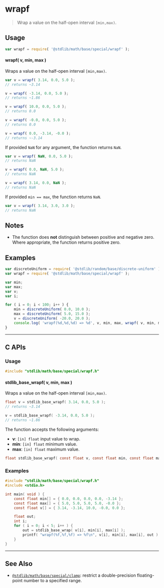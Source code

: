 <!--

@license Apache-2.0

Copyright (c) 2025 The Stdlib Authors.

Licensed under the Apache License, Version 2.0 (the "License");
you may not use this file except in compliance with the License.
You may obtain a copy of the License at

   http://www.apache.org/licenses/LICENSE-2.0

Unless required by applicable law or agreed to in writing, software
distributed under the License is distributed on an "AS IS" BASIS,
WITHOUT WARRANTIES OR CONDITIONS OF ANY KIND, either express or implied.
See the License for the specific language governing permissions and
limitations under the License.

-->

# wrapf

> Wrap a value on the half-open interval `[min,max)`.

<!-- Section to include introductory text. Make sure to keep an empty line after the intro `section` element and another before the `/section` close. -->

<section class="intro">

</section>

<!-- /.intro -->

<!-- Package usage documentation. -->

<section class="usage">

## Usage

```javascript
var wrapf = require( '@stdlib/math/base/special/wrapf' );
```

#### wrapf( v, min, max )

Wraps a value on the half-open interval `[min,max)`.

```javascript
var v = wrapf( 3.14, 0.0, 5.0 );
// returns ~3.14

v = wrapf( -3.14, 0.0, 5.0 );
// returns ~1.86

v = wrapf( 10.0, 0.0, 5.0 );
// returns 0.0

v = wrapf( -0.0, 0.0, 5.0 );
// returns 0.0

v = wrapf( 0.0, -3.14, -0.0 );
// returns ~-3.14
```

If provided `NaN` for any argument, the function returns `NaN`.

```javascript
var v = wrapf( NaN, 0.0, 5.0 );
// returns NaN

v = wrapf( 0.0, NaN, 5.0 );
// returns NaN

v = wrapf( 3.14, 0.0, NaN );
// returns NaN
```

If provided `min == max`, the function returns `NaN`.

```javascript
var v = wrapf( 3.14, 3.0, 3.0 );
// returns NaN
```

</section>

<!-- /.usage -->

<!-- Package usage notes. Make sure to keep an empty line after the `section` element and another before the `/section` close. -->

<section class="notes">

## Notes

-   The function does **not** distinguish between positive and negative zero. Where appropriate, the function returns positive zero.

</section>

<!-- /.notes -->

<!-- Package usage examples. -->

<section class="examples">

## Examples

<!-- eslint no-undef: "error" -->

```javascript
var discreteUniform = require( '@stdlib/random/base/discrete-uniform' );
var wrapf = require( '@stdlib/math/base/special/wrapf' );

var min;
var max;
var v;
var i;

for ( i = 0; i < 100; i++ ) {
    min = discreteUniform( 0.0, 10.0 );
    max = discreteUniform( 5.0, 15.0 );
    v = discreteUniform( -20.0, 20.0 );
    console.log( 'wrapf(%d,%d,%d) => %d', v, min, max, wrapf( v, min, max ) );
}
```

</section>

<!-- /.examples -->

<!-- C interface documentation. -->

* * *

<section class="c">

## C APIs

<!-- Section to include introductory text. Make sure to keep an empty line after the intro `section` element and another before the `/section` close. -->

<section class="intro">

</section>

<!-- /.intro -->

<!-- C usage documentation. -->

<section class="usage">

### Usage

```c
#include "stdlib/math/base/special/wrapf.h"
```

#### stdlib_base_wrapf( v, min, max )

Wraps a value on the half-open interval `[min,max)`.

```c
float v = stdlib_base_wrapf( 3.14, 0.0, 5.0 );
// returns ~3.14

v = stdlib_base_wrapf( -3.14, 0.0, 5.0 );
// returns ~1.86
```

The function accepts the following arguments:

-   **v**: `[in] float` input value to wrap.
-   **min**: `[in] float` minimum value.
-   **max**: `[in] float` maximum value.

```c
float stdlib_base_wrapf( const float v, const float min, const float max )
```

</section>

<!-- /.usage -->

<!-- C API usage notes. Make sure to keep an empty line after the `section` element and another before the `/section` close. -->

<section class="notes">

</section>

<!-- /.notes -->

<!-- C API usage examples. -->

<section class="examples">

### Examples

```c
#include "stdlib/math/base/special/wrapf.h"
#include <stdio.h>

int main( void ) {
    const float min[] = { 0.0, 0.0, 0.0, 0.0, -3.14 };
    const float max[] = { 5.0, 5.0, 5.0, 5.0, -0.0 };
    const float v[] = { 3.14, -3.14, 10.0, -0.0, 0.0 };

    float out;
    int i;
    for ( i = 0; i < 5; i++ ) {
        out = stdlib_base_wrap( v[i], min[i], max[i] );
        printf( "wrapf(%f,%f,%f) => %f\n", v[i], min[i], max[i], out );
    }
}
```

</section>

<!-- /.examples -->

</section>

<!-- /.c -->

<!-- Section to include cited references. If references are included, add a horizontal rule *before* the section. Make sure to keep an empty line after the `section` element and another before the `/section` close. -->

<section class="references">

</section>

<!-- /.references -->

<!-- Section for related `stdlib` packages. Do not manually edit this section, as it is automatically populated. -->

<section class="related">

* * *

## See Also

-   <span class="package-name">[`@stdlib/math/base/special/clamp`][@stdlib/math/base/special/clamp]</span><span class="delimiter">: </span><span class="description">restrict a double-precision floating-point number to a specified range.</span>

</section>

<!-- /.related -->

<!-- Section for all links. Make sure to keep an empty line after the `section` element and another before the `/section` close. -->

<section class="links">

<!-- <related-links> -->

[@stdlib/math/base/special/clamp]: https://github.com/stdlib-js/stdlib/tree/develop/lib/node_modules/%40stdlib/math/base/special/clamp

<!-- </related-links> -->

</section>

<!-- /.links -->
